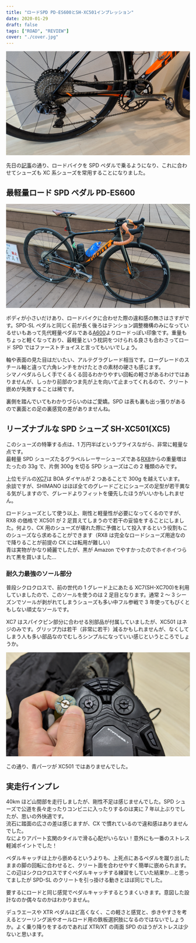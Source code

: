 ```yaml
---
title: "ロードSPD PD-ES600とSH-XC501インプレッション"
date: 2020-01-29
draft: false
tags: ["ROAD", "REVIEW"]
cover: "./cover.jpg"
---
```


![cover](./cover.jpg)

先日の[記事](/post/2020/01/tcr_allroadize/)の通り、ロードバイクを SPD ペダルで乗るようになり、これに合わせてシューズも XC 系シューズを常用することになりました。

## 最軽量ロード SPD ペダル PD-ES600

![見た目](./complete.jpg)

ボディが小さいだけあり、ロードバイクに合わせた際の違和感の無さはさすがです。SPD-SL ペダルと同じく前が長く後ろはテンション調整機構のみになっているせいもあって先代軽量ペダルである[A600](https://amzn.to/3aWAbKM)よりロードっぽい印象です。重量もちょっと軽くなっており、最軽量という枕詞をつけられる良さも合わさってロード SPD ではファーストチョイスと言ってもいいでしょう。

軸や表面の見た目はだいたい、アルテグラグレード相当です。ローグレードのスチール軸と違って六角レンチをかけたときの素材の硬さも感じます。  
シマノペダルらしく手でくるくる回るわかりやすい回転の軽さがあるわけではありませんが、しっかり前部のつま先が上を向いて止まってくれるので、クリート嵌めが失敗することは稀です。

裏側を踏んでいてもわかりづらいのはご愛嬌。SPD は表も裏も出っ張りがあるので裏面との足の裏感覚の差がありませんね。

## リーズナブルな SPD シューズ SH-XC501(XC5)

<AmazonLinkBox url="http://www.amazon.co.jp/exec/obidos/ASIN/B07XNX5RLG/gensobunya-22/ref=nosim/" />

このシューズの特筆する点は、1 万円半ばというプライスながら、非常に軽量な点です。  
最軽量 SPD シューズたるグラベルレーサーシューズである[RX8](https://bike.shimano.com/ja-JP/product/apparel-accessories/shimano-series-lsg-2020/SH-RX800.html)からの重量増はたったの 33g で、片側 300g を切る SPD シューズはこの 2 種類のみです。

上位モデルの[XC7](https://amzn.to/2SdZGiv)は BOA ダイヤルが 2 つあることで 300g を越えています。  
余談ですが、SHIMANO はほぼ全てのグレードごとにシューズの足型が若干異なる気がしますので、グレードよりフィットを優先したほうがいいかもしれません。

ロードシューズとして使う以上、剛性と軽量性が必要になってくるのですが、RX8 の価格で XC501 が 2 足買えてしまうので若干の妥協をすることにしました。何より、CX 用のシューズが壊れた際に予備として投入するという役割もこのシューズなら求めることができます（RX8 は完全なロードシューズ用途なので降りることが前提の CX には転用が難しい）  
青は実物がかなり綺麗でしたが、黒が Amazon でやすかったのでホイホイつられて黒を買いました…

### 耐久力最強のソール部分

普段シクロクロスで、前の世代の 1 グレード上にあたる XC7(SH-XC700)を利用していましたので、このソールを使うのは 2 足目となります。通常 2 ～ 3 シーズンでソールが剥がれてしまうシューズも多い中フル参戦で 3 年使ってもびくともしない頑丈なソールです。

XC7 はスパイクピン部分に合わせる別部品が付属していましたが、XC501 はネジのみです。グリップ力は若干（非常に若干）減るかもしれませんが、なくしてしまう人も多い部品なのでむしろシンプルになっていい感じというところでしょうか。

![スパイク部分の差](./spike.jpg)

この通り、青パーツが XC501 ではありませんでした。

## 実走行インプレ

40km ほど山間部を走行しましたが、剛性不足は感じませんでした。SPD シューズで公道を長々走ったりコンビニに入ったりするのは実に 7 年以上ぶりでしたが、思いの外快適です。  
流石に踏面の広さの差は感じますが、CX で慣れているので違和感はありませんでした。  
なによりアパート玄関のタイルで滑る心配がいらない！意外にも一番のストレス軽減ポイントでした！

ペダルキャッチは上から嵌めるというよりも、上死点にあるペダルを蹴り出したままの脚の回転に合わせると、クリート面を合わせやすく簡単に嵌められます。この辺はシクロクロスですぐペダルキャッチする練習をしていた結果か…と思ってましたが SPD-SL のクリートを引っ掛ける動きとほぼ同じでした。

要するにロードと同じ感覚でペダルキャッチするとうまくいきます。意図した設計なのか偶々なのかはわかりません。

デュラエースや XTR ペダルほど高くなく、この軽さと感覚と、歩きやすさを考えるとツーリング派やオールロード用の鉄板選択肢になるのではないでしょうか。よく乗り降りをするのであれば XTR/XT の両面 SPD のほうがストレスは少ないと思います。

<AmazonLinkBox url="http://www.amazon.co.jp/exec/obidos/ASIN/B07BWC3Y1N/gensobunya-22/ref=nosim/" />
